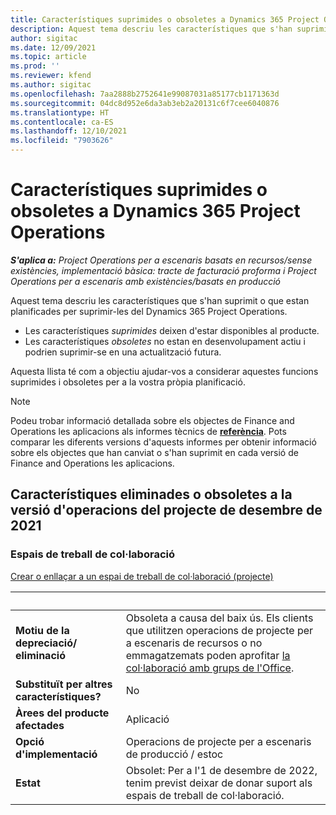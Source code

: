 ```yaml
---
title: Característiques suprimides o obsoletes a Dynamics 365 Project Operations
description: Aquest tema descriu les característiques que s'han suprimit o que estan planificades per suprimir-les del Dynamics 365 Project Operations.
author: sigitac
ms.date: 12/09/2021
ms.topic: article
ms.prod: ''
ms.reviewer: kfend
ms.author: sigitac
ms.openlocfilehash: 7aa2888b2752641e99087031a85177cb1171363d
ms.sourcegitcommit: 04dc8d952e6da3ab3eb2a20131c6f7cee6040876
ms.translationtype: HT
ms.contentlocale: ca-ES
ms.lasthandoff: 12/10/2021
ms.locfileid: "7903626"
---
```

# <a name="removed-or-deprecated-features-in-dynamics-365-project-operations"></a>Característiques suprimides o obsoletes a Dynamics 365 Project Operations

_**S'aplica a:** Project Operations per a escenaris basats en recursos/sense existències, implementació bàsica: tracte de facturació proforma i Project Operations per a escenaris amb existències/basats en producció_

Aquest tema descriu les característiques que s'han suprimit o que estan planificades per suprimir-les del Dynamics 365 Project Operations.

- Les característiques *suprimides* deixen d'estar disponibles al producte.
- Les característiques *obsoletes* no estan en desenvolupament actiu i podrien suprimir-se en una actualització futura.

Aquesta llista té com a objectiu ajudar-vos a considerar aquestes funcions suprimides i obsoletes per a la vostra pròpia planificació.

> [!NOTE]
> Podeu trobar informació detallada sobre els objectes de Finance and Operations les aplicacions als informes tècnics de [**referència**](/dynamics/s-e/global/axtechrefrep_61). Pots comparar les diferents versions d'aquests informes per obtenir informació sobre els objectes que han canviat o s'han suprimit en cada versió de Finance and Operations les aplicacions.

## <a name="features-removed-or-deprecated-in-the-project-operations-december-2021-release"></a>Característiques eliminades o obsoletes a la versió d'operacions del projecte de desembre de 2021

### <a name="collaboration-workspaces"></a>Espais de treball de col·laboració

[Crear o enllaçar a un espai de treball de col·laboració (projecte)](/dynamicsax-2012/appuser-itpro/create-or-link-to-a-collaboration-workspace-project)

| &nbsp; | &nbsp; |
|--------|--------|
| **Motiu de la depreciació/ eliminació** | Obsoleta a causa del baix ús. Els clients que utilitzen operacions de projecte per a escenaris de recursos o no emmagatzemats poden aprofitar [la col·laboració amb grups de l'Office](../project-management/collaboration-groups.md). |
| **Substituït per altres característiques?** | No |
| **Àrees del producte afectades** | Aplicació  |
| **Opció d'implementació** | Operacions de projecte per a escenaris de producció / estoc |
| **Estat** | Obsolet: Per a l'1 de desembre de 2022, tenim previst deixar de donar suport als espais de treball de col·laboració. |

